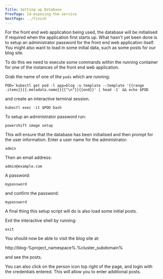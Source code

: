 ```yaml
---
Title: Setting up Database
PrevPage: 14-exposing-the-service
NextPage: ../finish
---
```


For the front end web application being used, the database will be initialised if required when the application first starts up. What hasn't yet been done is to setup an administrator password for the front end web application itself. You might also want to load in some initial data, such as some posts for our blog site.

To do this we need to execute some commands within the running container for one of the instances of the front end web application.

Grab the name of one of the `pods` which are running:

```execute
POD=`kubectl get pod -l app=blog -o template --template '{{range .items}}{{.metadata.name}}{{"\n"}}{{end}}' | head -1` && echo $POD
```

and create an interactive terminal session.

```execute
kubectl exec -it $POD bash
```

To setup an administrator password run:

```execute
powershift image setup
```

This will ensure that the database has been initialised and then prompt for the user information. Enter a user name for the administrator:

```execute
admin
```

Then an email address:

```execute
admin@example.com
```

A password:

```execute
mypassword
```

and confirm the password:

```execute
mypassword
```

A final thing this setup script will do is also load some initial posts.

Exit the interactive shell by running:

```execute
exit
```

You should now be able to visit the blog site at:

http://blog-%project_namespace%.%cluster_subdomain%

and see the posts.

You can also click on the person icon top right of the page, and login with the credentials entered. This will allow you to enter additional posts.
